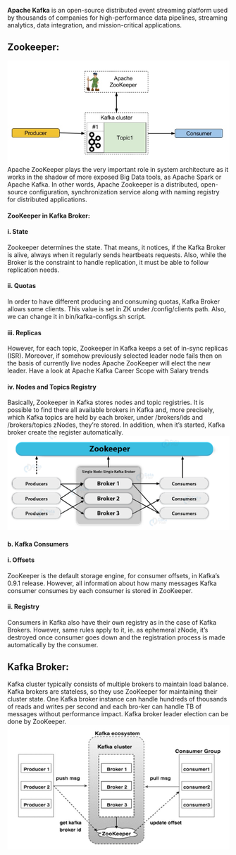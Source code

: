**Apache Kafka** is an open-source distributed event streaming platform used by thousands of companies for high-performance data pipelines, streaming analytics, data integration, and mission-critical applications.

## Zookeeper:
![diagram](doc/diagram-1.jpg) 
Apache ZooKeeper plays the very important role in system architecture as it works in the shadow of more exposed Big Data tools, as Apache Spark or Apache Kafka. In other words, Apache Zookeeper is a distributed, open-source configuration, synchronization service along with naming registry for distributed applications.
#### ZooKeeper in Kafka Broker:
#### i. State
Zookeeper determines the state. That means, it notices, if the Kafka Broker is alive, always when it regularly sends heartbeats requests. Also, while the Broker is the constraint to handle replication, it must be able to follow replication needs.
#### ii. Quotas
In order to have different producing and consuming quotas, Kafka Broker allows some clients. This value is set in ZK under /config/clients path. Also, we can change it in bin/kafka-configs.sh script.
#### iii. Replicas
However, for each topic, Zookeeper in Kafka keeps a set of in-sync replicas (ISR). Moreover, if somehow previously selected leader node fails then on the basis of currently live nodes Apache ZooKeeper will elect the new leader.
Have a look at Apache Kafka Career Scope with Salary trends
#### iv. Nodes and Topics Registry
Basically, Zookeeper in Kafka stores nodes and topic registries. It is possible to find there all available brokers in Kafka and, more precisely, which Kafka topics are held by each broker, under /brokers/ids and /brokers/topics zNodes, they’re stored. In addition, when it’s started, Kafka broker create the register automatically.
![diagram](doc/sequnce%20flow.png)

#### b. Kafka Consumers
#### i. Offsets
ZooKeeper is the default storage engine, for consumer offsets, in Kafka’s 0.9.1 release. However, all information about how many messages Kafka consumer consumes by each consumer is stored in ZooKeeper.
#### ii. Registry
Consumers in Kafka also have their own registry as in the case of Kafka Brokers. However, same rules apply to it, ie. as ephemeral zNode, it’s destroyed once consumer goes down and the registration process is made automatically by the consumer.
## Kafka Broker:
Kafka cluster typically consists of multiple brokers to maintain load balance. Kafka brokers are stateless, so they use ZooKeeper for maintaining their cluster state. One Kafka broker instance can handle hundreds of thousands of reads and writes per second and each bro-ker can handle TB of messages without performance impact. Kafka broker leader election can be done by ZooKeeper.
![diagram](doc/cluster_architecture.jpg)



